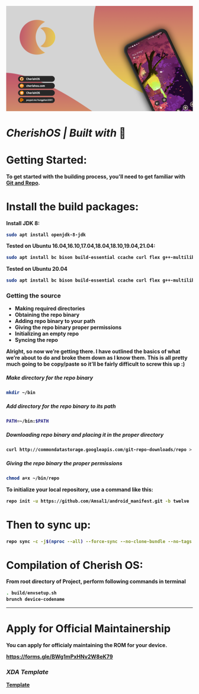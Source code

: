 ![Cherish](assets/cherish.png)
# <b> <i> CherishOS | Built with </i>💖

Getting Started:
==============

To get started with the building process, you'll need to get familiar with [Git and Repo](http://source.android.com/source/using-repo.html).

Install the build packages:
===============

Install JDK 8:

```bash
sudo apt install openjdk-8-jdk
```

Tested on Ubuntu 16.04,16.10,17.04,18.04,18.10,19.04,21.04:

```bash
sudo apt install bc bison build-essential ccache curl flex g++-multilib gcc-multilib git gnupg gperf imagemagick lib32ncurses5-dev lib32readline-dev lib32z1-dev liblz4-tool libncurses5-dev libsdl1.2-dev libssl-dev libwxgtk3.0-dev libxml2 libxml2-utils lzop pngcrush rsync schedtool squashfs-tools xsltproc zip zlib1g-dev
```
Tested on Ubuntu 20.04 
```bash 
sudo apt install bc bison build-essential ccache curl flex g++-multilib gcc-multilib git gnupg gperf imagemagick lib32ncurses5-dev lib32readline-dev lib32z1-dev liblz4-tool libncurses5-dev libsdl1.2-dev libssl-dev libwxgtk3.0-gtk3-dev libxml2 libxml2-utils lzop pngcrush rsync schedtool squashfs-tools xsltproc zip zlib1g-dev
```
### Getting the source
- Making required directories
- Obtaining the repo binary
- Adding repo binary to your path
- Giving the repo binary proper permissions
- Initializing an empty repo
- Syncing the repo

Alright, so now we’re getting there. I have outlined the basics of what we’re about to do and broke them down as I know them. This is all pretty much going to be copy/paste so it’ll be fairly difficult to screw this up :)

##### Make directory for the repo binary
```bash 
mkdir ~/bin
```
##### Add directory for the repo binary to its path
```bash 
PATH=~/bin:$PATH
```
##### Downloading repo binary and placing it in the proper directory

 ```bash 
curl http://commondatastorage.googleapis.com/git-repo-downloads/repo > ~/bin/repo
 ```

##### Giving the repo binary the proper permissions
```bash 
chmod a+x ~/bin/repo
 ```     
To initialize your local repository, use a command like this:

```bash
repo init -u https://github.com/Amsal1/android_manifest.git -b twelve 
```

Then to sync up:
================

```bash
repo sync -c -j$(nproc --all) --force-sync --no-clone-bundle --no-tags
```
Compilation of Cherish OS:
====================

From root directory of Project, perform following commands in terminal


```bash
. build/envsetup.sh
brunch device-codename
```
-----------------------------------------------------------------------------

Apply for Official Maintainership
====================
You can apply for officialy maintaining the ROM for your device.

https://forms.gle/BWg1mPxHNv2W8eK79

### <b> <i> XDA Template </i> ###
[Template](assets/xda.md)

